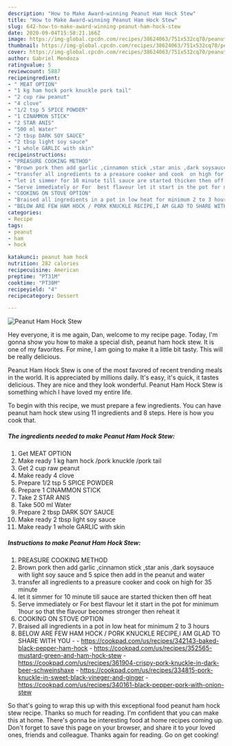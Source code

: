 ```yaml
---
description: "How to Make Award-winning Peanut Ham Hock Stew"
title: "How to Make Award-winning Peanut Ham Hock Stew"
slug: 642-how-to-make-award-winning-peanut-ham-hock-stew
date: 2020-09-04T15:58:21.166Z
image: https://img-global.cpcdn.com/recipes/38624063/751x532cq70/peanut-ham-hock-stew-recipe-main-photo.jpg
thumbnail: https://img-global.cpcdn.com/recipes/38624063/751x532cq70/peanut-ham-hock-stew-recipe-main-photo.jpg
cover: https://img-global.cpcdn.com/recipes/38624063/751x532cq70/peanut-ham-hock-stew-recipe-main-photo.jpg
author: Gabriel Mendoza
ratingvalue: 5
reviewcount: 5887
recipeingredient:
- " MEAT OPTION"
- "1 kg ham hock pork knuckle pork tail"
- "2 cup raw peanut"
- "4 clove"
- "1/2 tsp 5 SPICE POWDER"
- "1 CINAMMON STICK"
- "2 STAR ANIS"
- "500 ml Water"
- "2 tbsp DARK SOY SAUCE"
- "2 tbsp light soy sauce"
- "1 whole GARLIC with skin"
recipeinstructions:
- "PREASURE COOKING METHOD"
- "Brown pork then add garlic ,cinnamon stick ,star anis ,dark soysauce with light soy sauce and 5 spice then add in the peanut and water"
- "transfer all ingredients to a preasure cooker and cook  on high for 35 minute"
- "let it simmer for 10 minute till sauce are started thicken then off heat"
- "Serve immediately or For  best flavour let it start in the pot for minimum 1hour so that the flavour becomes stronger then reheat it"
- "COOKING ON STOVE OPTION"
- "Braised all ingredients in a pot in low heat for minimum 2 to 3 hours"
- "BELOW ARE FEW HAM HOCK / PORK KNUCKLE RECIPE,I AM GLAD TO SHARE WITH YOU  https://cookpad.com/us/recipes/342143-baked-black-pepper-ham-hock https://cookpad.com/us/recipes/352565-mustard-green-and-ham-hock-stew https://cookpad.com/us/recipes/361904-crispy-pork-knuckle-in-dark-beer-schweinshaxe https://cookpad.com/us/recipes/334815-pork-knuckle-in-sweet-black-vineger-and-ginger https://cookpad.com/us/recipes/340161-black-pepper-pork-with-onion-stew"
categories:
- Recipe
tags:
- peanut
- ham
- hock

katakunci: peanut ham hock 
nutrition: 282 calories
recipecuisine: American
preptime: "PT31M"
cooktime: "PT30M"
recipeyield: "4"
recipecategory: Dessert

---
```



![Peanut Ham Hock Stew](https://img-global.cpcdn.com/recipes/38624063/751x532cq70/peanut-ham-hock-stew-recipe-main-photo.jpg)

Hey everyone, it is me again, Dan, welcome to my recipe page. Today, I'm gonna show you how to make a special dish, peanut ham hock stew. It is one of my favorites. For mine, I am going to make it a little bit tasty. This will be really delicious.

Peanut Ham Hock Stew is one of the most favored of recent trending meals in the world. It is appreciated by millions daily. It's easy, it's quick, it tastes delicious. They are nice and they look wonderful. Peanut Ham Hock Stew is something which I have loved my entire life.




To begin with this recipe, we must prepare a few ingredients. You can have peanut ham hock stew using 11 ingredients and 8 steps. Here is how you cook that.

<!--inarticleads1-->

##### The ingredients needed to make Peanut Ham Hock Stew:

1. Get  MEAT OPTION
1. Make ready 1 kg ham hock /pork knuckle /pork tail
1. Get 2 cup raw peanut
1. Make ready 4 clove
1. Prepare 1/2 tsp 5 SPICE POWDER
1. Prepare 1 CINAMMON STICK
1. Take 2 STAR ANIS
1. Take 500 ml Water
1. Prepare 2 tbsp DARK SOY SAUCE
1. Make ready 2 tbsp light soy sauce
1. Make ready 1 whole GARLIC with skin




<!--inarticleads2-->

##### Instructions to make Peanut Ham Hock Stew:

1. PREASURE COOKING METHOD
1. Brown pork then add garlic ,cinnamon stick ,star anis ,dark soysauce with light soy sauce and 5 spice then add in the peanut and water
1. transfer all ingredients to a preasure cooker and cook  on high for 35 minute
1. let it simmer for 10 minute till sauce are started thicken then off heat
1. Serve immediately or For  best flavour let it start in the pot for minimum 1hour so that the flavour becomes stronger then reheat it
1. COOKING ON STOVE OPTION
1. Braised all ingredients in a pot in low heat for minimum 2 to 3 hours
1. BELOW ARE FEW HAM HOCK / PORK KNUCKLE RECIPE,I AM GLAD TO SHARE WITH YOU -  - https://cookpad.com/us/recipes/342143-baked-black-pepper-ham-hock - https://cookpad.com/us/recipes/352565-mustard-green-and-ham-hock-stew - https://cookpad.com/us/recipes/361904-crispy-pork-knuckle-in-dark-beer-schweinshaxe - https://cookpad.com/us/recipes/334815-pork-knuckle-in-sweet-black-vineger-and-ginger - https://cookpad.com/us/recipes/340161-black-pepper-pork-with-onion-stew




So that's going to wrap this up with this exceptional food peanut ham hock stew recipe. Thanks so much for reading. I'm confident that you can make this at home. There's gonna be interesting food at home recipes coming up. Don't forget to save this page on your browser, and share it to your loved ones, friends and colleague. Thanks again for reading. Go on get cooking!
